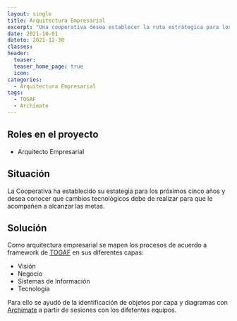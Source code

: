 ```yaml
---
layout: single
title: Arquitectura Empresarial
excerpt: "Una cooperativa desea establecer la ruta estrátegica para los siguientes cinco años y para ello en primera fase hay que hacer Arquitectura Empresarial levantando la situación actual de la empresa."
date: 2021-10-01
dateto: 2021-12-30
classes: 
header: 
  teaser: 
  teaser_home_page: true
  icon: 
categories:
  - Arquitectura Empresarial
tags:  
  - TOGAF
  - Archimate
---
```


## Roles en el proyecto

- Arquitecto Empresarial

## Situación

La Cooperativa ha establecido su estategia para los próximos cinco años y desea conocer que cambios tecnológicos debe de realizar para que le acompañen a alcanzar las metas. 

## Solución

Como arquitectura empresarial se mapen los procesos de acuerdo a framework de [TOGAF](https://www.opengroup.org/togaf) en sus diferentes capas:

- Visión
- Negocio
- Sistemas de Información
- Tecnología

Para ello se ayudó de la identificación de objetos por capa y diagramas con [Archimate](https://www.archimatetool.com/) a partir de sesiones con los difetentes equipos.



